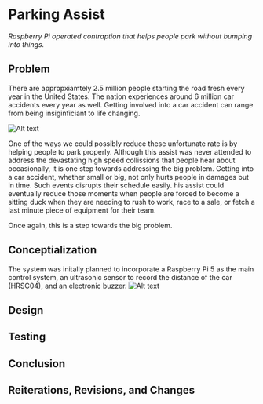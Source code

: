 # Parking Assist

*Raspberry Pi operated contraption that helps people park without bumping into things.*

## Problem
There are appropxiamtely 2.5 million people starting the road fresh every year in the United States. The nation experiences around 6 million car accidents every year as well. Getting involved into a car accident can range from being insiginficiant to life changing.

![Alt text](https://s.hdnux.com/photos/01/31/63/60/23542793/3/rawImage.jpg)


One of the ways we could possibly reduce these unfortunate rate is by helping people to park properly. Although this assist was never attended to address the devastating high speed collissions that people hear about occasionally, it is one step towards addressing the big problem. Getting into a car accident, whether small or big, not only hurts people in damages but in time. Such events disrupts their schedule easily. his assist could eventually reduce those moments when people are forced to become a sitting duck when they are needing to rush to work, race to a sale, or fetch a last minute piece of equipment for their team.

Once again, this is a step towards the big problem.

## Conceptialization 
The system was initally planned to incorporate a Raspberry Pi 5 as the main control system, an ultrasonic sensor to record the distance of the car (HRSC04), and an electronic buzzer.
![Alt text]()


## Design

## Testing

## Conclusion

## Reiterations, Revisions, and Changes
